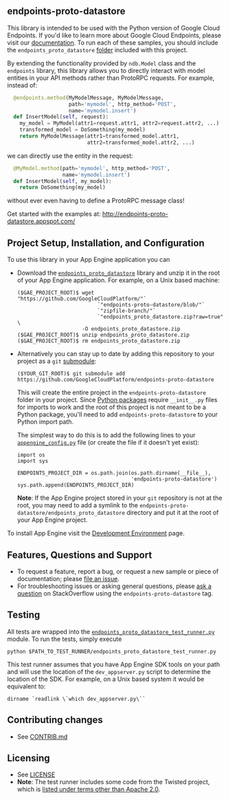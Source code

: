 ## endpoints-proto-datastore

This library is intended to be used with the Python version of Google Cloud
Endpoints. If you'd like to learn more about Google Cloud Endpoints, please
visit our [documentation][6]. To run each of these samples, you should include
the `endpoints_proto_datastore` [folder][7] included with this project.

By extending the functionality provided by `ndb.Model` class and the
`endpoints` library, this library allows you to directly interact with model
entities in your API methods rather than ProtoRPC requests. For example,
instead of:
```python
  @endpoints.method(MyModelMessage, MyModelMessage,
                    path='mymodel', http_method='POST',
                    name='mymodel.insert')
  def InsertModel(self, request):
    my_model = MyModel(attr1=request.attr1, attr2=request.attr2, ...)
    transformed_model = DoSomething(my_model)
    return MyModelMessage(attr1=transformed_model.attr1,
                          attr2=transformed_model.attr2, ...)
```
we can directly use the entity in the request:
```python
  @MyModel.method(path='mymodel', http_method='POST',
                  name='mymodel.insert')
  def InsertModel(self, my_model):
    return DoSomething(my_model)
```
without ever even having to define a ProtoRPC message class!

Get started with the examples at:
http://endpoints-proto-datastore.appspot.com/

## Project Setup, Installation, and Configuration

To use this library in your App Engine application you can

-   Download the [`endpoints_proto_datastore`][1] library and unzip
    it in the root of your App Engine application. For example, on
    a Unix based machine:

        ($GAE_PROJECT_ROOT)$ wget "https://github.com/GoogleCloudPlatform/"`
                                  `"endpoints-proto-datastore/blob/"`
                                  `"zipfile-branch/"`
                                  `"endpoints_proto_datastore.zip?raw=true" \
                             -O endpoints_proto_datastore.zip
        ($GAE_PROJECT_ROOT)$ unzip endpoints_proto_datastore.zip
        ($GAE_PROJECT_ROOT)$ rm endpoints_proto_datastore.zip

-   Alternatively you can stay up to date by adding this repository to
    your project as a `git` [submodule][2]:

        ($YOUR_GIT_ROOT)$ git submodule add https://github.com/GoogleCloudPlatform/endpoints-proto-datastore

    This will create the entire project in the `endpoints-proto-datastore`
    folder in your project. Since [Python packages][3] require `__init__.py`
    files for imports to work and the root of this project is not meant to be
    a Python package, you'll need to add `endpoints-proto-datastore` to your
    Python import path.

    The simplest way to do this is to add the following lines to your
    [`appengine_config.py`][8] file (or create the file if it doesn't yet
    exist):

        import os
        import sys

        ENDPOINTS_PROJECT_DIR = os.path.join(os.path.dirname(__file__),
                                             'endpoints-proto-datastore')
        sys.path.append(ENDPOINTS_PROJECT_DIR)

    **Note**: If the App Engine project stored in your `git` repository is not
    at the root, you may need to add a symlink to the
    `endpoints-proto-datastore/endpoints_proto_datastore` directory and put it
    at the root of your App Engine project.

To install App Engine visit the [Development Environment][9] page.

## Features, Questions and Support

-   To request a feature, report a bug, or request a new sample or piece of
    documentation; please [file an issue][13].
-   For troubleshooting issues or asking general questions, please
    [ask a question][12] on StackOverflow using the `endpoints-proto-datastore`
    tag.

## Testing

All tests are wrapped into the [`endpoints_proto_datastore_test_runner.py`][10]
module. To run the tests, simply execute

```
python $PATH_TO_TEST_RUNNER/endpoints_proto_datastore_test_runner.py
```

This test runner assumes that you have App Engine SDK tools on your path and
will use the location of the `dev_appserver.py` script to determine the
location of the SDK. For example, on a Unix based system it would be
equivalent to:

```
dirname `readlink \`which dev_appserver.py\``
```

## Contributing changes

- See [CONTRIB.md][4]

## Licensing

- See [LICENSE][5]
- **Note**: The test runner includes some code from the Twisted project, which
  is [listed under terms other than Apache 2.0][11].

[1]: https://endpoints-proto-datastore.googlecode.com/files/endpoints_proto_datastore.zip
[2]: http://git-scm.com/book/en/Git-Tools-Submodules
[3]: http://docs.python.org/2/tutorial/modules.html#importing-from-a-package
[4]: https://github.com/GoogleCloudPlatform/endpoints-proto-datastore/blob/master/CONTRIB.md
[5]: https://github.com/GoogleCloudPlatform/endpoints-proto-datastore/blob/master/LICENSE
[6]: https://developers.google.com/appengine/docs/python/endpoints/
[7]: https://github.com/GoogleCloudPlatform/endpoints-proto-datastore/tree/master/endpoints_proto_datastore
[8]: https://developers.google.com/appengine/docs/python/tools/appengineconfig
[9]: https://developers.google.com/appengine/docs/python/gettingstartedpython27/devenvironment
[10]: https://github.com/GoogleCloudPlatform/endpoints-proto-datastore/blob/master/endpoints_proto_datastore/endpoints_proto_datastore_test_runner.py
[11]: http://twistedmatrix.com/trac/browser/trunk/LICENSE
[12]: http://stackoverflow.com/questions/ask?tags=endpoints-proto-datastore
[13]: https://github.com/GoogleCloudPlatform/endpoints-proto-datastore/issues/new
